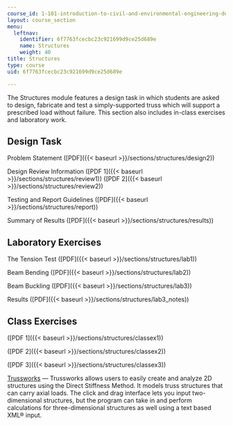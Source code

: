 ```yaml
---
course_id: 1-101-introduction-to-civil-and-environmental-engineering-design-i-fall-2005
layout: course_section
menu:
  leftnav:
    identifier: 6f7763fcecbc23c921699d9ce25d689e
    name: Structures
    weight: 40
title: Structures
type: course
uid: 6f7763fcecbc23c921699d9ce25d689e

---
```


The Structures module features a design task in which students are asked to design, fabricate and test a simply-supported truss which will support a prescribed load without failure. This section also includes in-class exercises and laboratory work.

Design Task
-----------

Problem Statement ([PDF]({{< baseurl >}}/sections/structures/design2))

Design Review Information ([PDF 1]({{< baseurl >}}/sections/structures/review1)) ([PDF 2]({{< baseurl >}}/sections/structures/review2))

Testing and Report Guidelines ([PDF]({{< baseurl >}}/sections/structures/report))

Summary of Results ([PDF]({{< baseurl >}}/sections/structures/results))

Laboratory Exercises
--------------------

The Tension Test ([PDF]({{< baseurl >}}/sections/structures/lab1))

Beam Bending ([PDF]({{< baseurl >}}/sections/structures/lab2))

Beam Buckling ([PDF]({{< baseurl >}}/sections/structures/lab3))

Results ([PDF]({{< baseurl >}}/sections/structures/lab3_notes))

Class Exercises
---------------

([PDF 1]({{< baseurl >}}/sections/structures/classex1))

([PDF 2]({{< baseurl >}}/sections/structures/classex2))

([PDF 3]({{< baseurl >}}/sections/structures/classex3))

[Trussworks](/ans7870/1/1.050/java/trussworks/index.html) — Trussworks allows users to easily create and analyze 2D structures using the Direct Stiffness Method. It models truss structures that can carry axial loads. The click and drag interface lets you input two-dimensional structures, but the program can take in and perform calculations for three-dimensional structures as well using a text based XML® input.